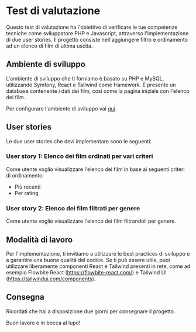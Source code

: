 # Test di valutazione

Questo test di valutazione ha l'obiettivo di verificare le tue competenze tecniche come sviluppatore PHP e Javascript, attraverso l'implementazione di due user stories. Il progetto consiste nell'aggiungere filtro e ordinamento ad un elenco di film di ultima uscita.

## Ambiente di sviluppo
L'ambiente di sviluppo che ti forniamo è basato su PHP e MySQL, utilizzando Symfony, React e Tailwind come framework. È presente un database contenente i dati dei film, così come la pagina iniziale con l'elenco dei film.

Per configurare l'ambiente di sviluppo vai [qui](./INSTALL.md).

## User stories
Le due user stories che devi implementare sono le seguenti:

### User story 1: Elenco dei film ordinati per vari criteri
Come utente voglio visualizzare l'elenco dei film in base ai seguenti criteri di ordinamento:

- Più recenti
- Per rating

### User story 2: Elenco dei film filtrati per genere
Come utente voglio visualizzare l'elenco dei film filtrandoli per genere.

## Modalità di lavoro
Per l'implementazione, ti invitiamo a utilizzare le best practices di sviluppo e a garantire una buona qualità del codice. Se ti può essere utile, puoi utilizzare liberamente componenti React e Tailwind presenti in rete, come ad esempio Flowbite React (https://flowbite-react.com/) e Tailwind UI (https://tailwindui.com/components).

## Consegna
Ricordati che hai a disposizione due giorni per consegnare il progetto.

Buon lavoro e in bocca al lupo!
